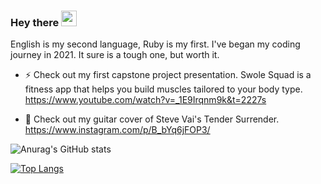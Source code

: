 ### Hey there <img src="https://media.giphy.com/media/hvRJCLFzcasrR4ia7z/giphy.gif" width="25px">

English is my second language, Ruby is my first. 
I've began my coding journey in 2021. It sure is a tough one, but worth it. 

- ⚡ Check out my first capstone project presentation. Swole Squad is a fitness app that helps you build muscles tailored to your body type.
https://www.youtube.com/watch?v=_1E9Irqnm9k&t=2227s

- 🎸 Check out my guitar cover of Steve Vai's Tender Surrender.
https://www.instagram.com/p/B_bYq6jFOP3/
 

<!--
**erictaelee/erictaelee** is a ✨ _special_ ✨ repository because its `README.md` (this file) appears on your GitHub profile.

Here are some ideas to get you started:

- 🔭 I’m currently working on ...
- 🌱 I’m currently learning ...
- 👯 I’m looking to collaborate on ...
- 🤔 I’m looking for help with ...
- 💬 Ask me about ...
- 📫 How to reach me: ...
- 😄 Pronouns: ...
- ⚡ Fun fact: ...
-->




![Anurag's GitHub stats](https://github-readme-stats.vercel.app/api?username=erictaelee&theme=vue&show_icons=true)



[![Top Langs](https://github-readme-stats.vercel.app/api/top-langs/?username=erictaelee&theme=vue)](https://github.com/anuraghazra/github-readme-stats)
